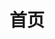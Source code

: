 ---
home: false
icon: home
title: 首页
heroImage: 
bgImage: 
bgImageDark: 
heroFullScreen: true
bgImageStyle:
copyright: false
footer: <a href="https://beian.miit.gov.cn/" target="_blank">浙ICP备18050343号-2</a>
index: false
---